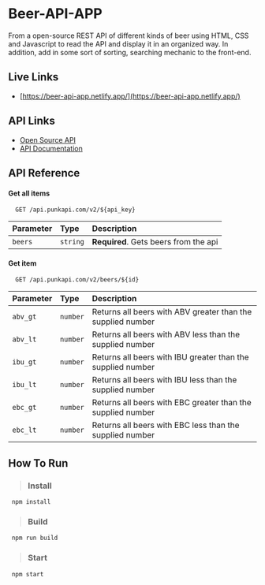 
# Beer-API-APP

From a open-source REST API of different kinds of beer using HTML, CSS and Javascript to read the API and display it in an organized way. In addition, add in some sort of sorting, searching mechanic to the front-end.

## Live Links

- [https://beer-api-app.netlify.app/](https://beer-api-app.netlify.app/)


## API Links

 - [Open Source API](https://www.programmableweb.com/api/punk-rest-api-v20)
 - [API Documentation](https://punkapi.com/documentation/v2)
 
  
## API Reference

#### Get all items

```http
  GET /api.punkapi.com/v2/${api_key}
```

| Parameter | Type     | Description                |
| :-------- | :------- | :------------------------- |
| `beers` | `string` | **Required**. Gets beers from the api |

#### Get item

```http
  GET /api.punkapi.com/v2/beers/${id}
```

| Parameter | Type     | Description                       |
| :-------- | :------- | :-------------------------------- |
| `abv_gt`      | `number` | Returns all beers with ABV greater than the supplied number |
| `abv_lt`      | `number` | Returns all beers with ABV less than the supplied number |
| `ibu_gt`      | `number` | Returns all beers with IBU greater than the supplied number |
| `ibu_lt`      | `number` | Returns all beers with IBU less than the supplied number|
| `ebc_gt`      | `number` | Returns all beers with EBC greater than the supplied number|
| `ebc_lt`      | `number` | Returns all beers with EBC less than the supplied number|


## How To Run

> ### Install
``` 
 npm install
```
> ### Build
``` 
 npm run build
```
> ### Start

``` 
 npm start
```

